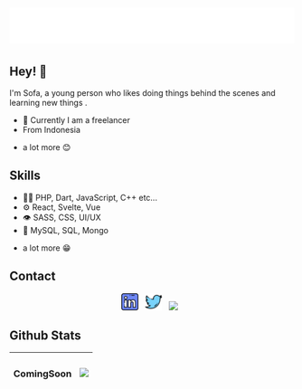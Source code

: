 <h1 align="center">
  <img src="https://raw.githubusercontent.com/mangsopa/mangsopa/main/name.svg" alt="Sofa Ramadhan" />
</h1>

## Hey! 👋
I'm Sofa, a young person who likes doing things behind the scenes and learning new things .

- 🦔 Currently I am a freelancer
- From Indonesia

+ a lot more 😊

## Skills
- 👨‍💻 PHP, Dart, JavaScript, C++ etc...
- ⚙️ React, Svelte, Vue
- 👁️ SASS, CSS, UI/UX
- 💽 MySQL, SQL, Mongo
+ a lot more 😁

## Contact
<div align='center'>
  <p align='center'>
    <a href="https://www.linkedin.com/in/taehyun-hwang-876631201"><img height="30" src="https://raw.githubusercontent.com/8bithemant/8bithemant/master/linkedin.png?raw=true"></a>&nbsp;&nbsp;
    <a href="https://twitter.com/eeht1717"><img height="30" src="https://raw.githubusercontent.com/8bithemant/8bithemant/master/twitter.png?raw=true"></a>&nbsp;&nbsp;
    <a href="mailto:sofa.ramadhan168@gmail.com"><img height="30" src="https://th.bing.com/th/id/OIP.9sT4UWsRfFiy6vPydv3_-QHaHO?pid=ImgDet&rs=1"></a>&nbsp;&nbsp;
  </p>
</div>

## Github Stats

| <h3>ComingSoon</h3>| <a href="https://github.com/anuraghazra/github-readme-stats"><img align="center" src="https://github-readme-stats.vercel.app/api/top-langs/?username=mangsopa&layout=compact&theme=buefy&hide_border=true" /></a> |
| ------------- | ------------- |
